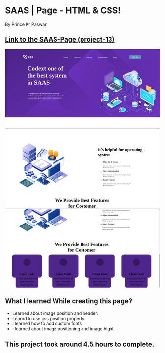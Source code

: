 # SAAS | Page - HTML & CSS!

By Prince Kr Paswan

## [Link to the SAAS-Page (project-13)](https://seo-page.netlify.app/)


![Completed Website](img1.png)
![](img2.png)
![](img3.png)

## What I learned While creating this page?

- Learned about image position and header.
- Learnd to use css position  property.
- I learned how to add custom fonts.
- I learned about image positioning and image hight.

## This project took around 4.5 hours to complete.
